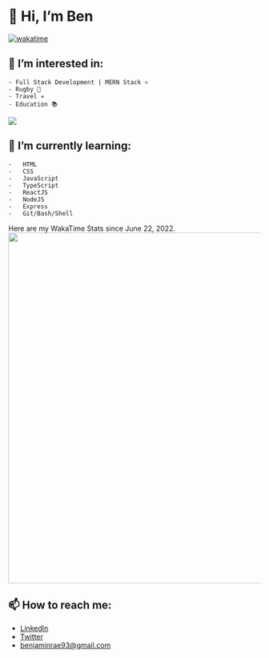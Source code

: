#  👋 Hi, I’m Ben

[![wakatime](https://wakatime.com/badge/user/6890f6ce-e891-46bb-b605-5fc5dcd096d6.svg)](https://wakatime.com/@6890f6ce-e891-46bb-b605-5fc5dcd096d6)

##   👀 I’m interested in:
    - Full Stack Development | MERN Stack ⚛️
    - Rugby 🏉
    - Travel ✈️
    - Education 📚
    
![](http://github-profile-summary-cards.vercel.app/api/cards/profile-details?username=benjaminrae&theme=default)

## 🌱 I’m currently learning:
    -   HTML
    -   CSS
    -   JavaScript
    -   TypeScript
    -   ReactJS
    -   NodeJS
    -   Express
    -   Git/Bash/Shell
    
Here are my WakaTime Stats since June 22, 2022.
<img src="https://wakatime.com/share/@6890f6ce-e891-46bb-b605-5fc5dcd096d6/73dbf1c4-59f5-4375-a881-989fcc154eeb.svg" width="700px"/>

##  📫 How to reach me:
* [LinkedIn](https://www.linkedin.com/in/benjamin-alexander-rae/)
* [Twitter](https://twitter.com/benjaminrae93)
* [benjaminrae93@gmail.com](mailto:benjaminrae93@gmail.com)

